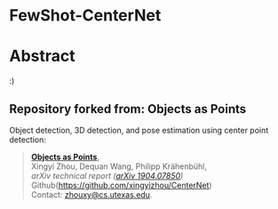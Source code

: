 # FewShot-CenterNet


# Abstract  
:)




## Repository forked from: Objects as Points
Object detection, 3D detection, and pose estimation using center point detection:
> [**Objects as Points**](http://arxiv.org/abs/1904.07850),            
> Xingyi Zhou, Dequan Wang, Philipp Kr&auml;henb&uuml;hl,        
> *arXiv technical report ([arXiv 1904.07850](http://arxiv.org/abs/1904.07850))*
> Github(https://github.com/xingyizhou/CenterNet)      
Contact: [zhouxy@cs.utexas.edu](mailto:zhouxy@cs.utexas.edu).